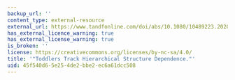 ```yaml
---
backup_url: ''
content_type: external-resource
external_url: https://www.tandfonline.com/doi/abs/10.1080/10489223.2020.1776010?journalCode=hlac20
has_external_licence_warning: true
has_external_license_warning: true
is_broken: ''
license: https://creativecommons.org/licenses/by-nc-sa/4.0/
title: '"Toddlers Track Hierarchical Structure Dependence."'
uid: 45f540d6-5e25-4de2-bbe2-ec6a61dcc508
---
```

